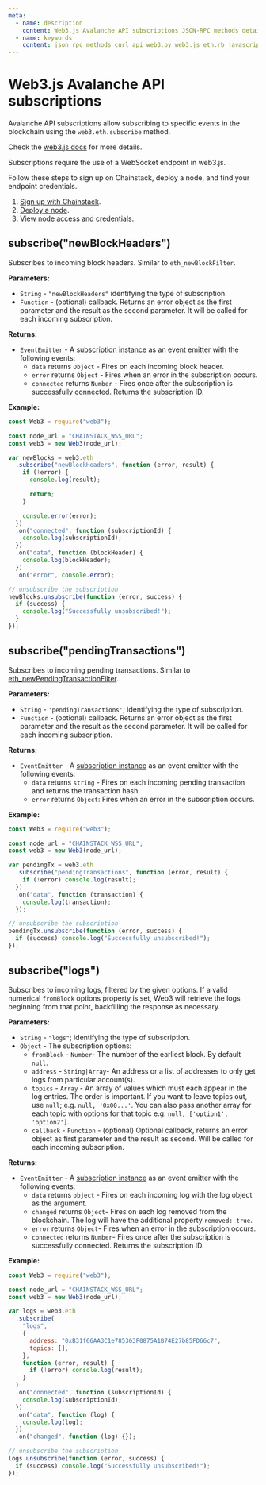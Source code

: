 ```yaml
---
meta:
  - name: description
    content: Web3.js Avalanche API subscriptions JSON-RPC methods details and code examples.
  - name: keywords
    content: json rpc methods curl api web3.py web3.js eth.rb javascript python ruby Avalanche
---
```


# Web3.js Avalanche API subscriptions

Avalanche API subscriptions allow subscribing to specific events in the blockchain using the `web3.eth.subscribe` method.

Check the [web3.js docs](https://web3js.readthedocs.io/en/v1.2.11/web3-eth-subscribe.html) for more details.

Subscriptions require the use of a WebSocket endpoint in web3.js.

Follow these steps to sign up on Chainstack, deploy a node, and find your endpoint credentials.

1. <a href="https://console.chainstack.com/user/account/create" target="_blank">Sign up with Chainstack</a>.
1. [Deploy a node](/platform/join-a-public-network#join-an-avalanche-network).
1. [View node access and credentials](/platform/view-node-access-and-credentials).

## subscribe("newBlockHeaders")

Subscribes to incoming block headers. Similar to `eth_newBlockFilter`.

**Parameters:**

- `String` - `"newBlockHeaders"` identifying the type of subscription.
- `Function` - (optional) callback. Returns an error object as the first parameter and the result as the second parameter. It will be called for each incoming subscription.

**Returns:**

- `EventEmitter` - A [subscription instance](https://web3js.readthedocs.io/en/v1.2.11/web3-eth-subscribe.html#eth-subscription-return) as an event emitter with the following events:
  - `data` returns `Object` - Fires on each incoming block header.
  - `error` returns `Object` - Fires when an error in the subscription occurs.
  - `connected` returns `Number` - Fires once after the subscription is successfully connected. Returns the subscription ID.

**Example:**

```js
const Web3 = require("web3");

const node_url = "CHAINSTACK_WSS_URL";
const web3 = new Web3(node_url);

var newBlocks = web3.eth
  .subscribe("newBlockHeaders", function (error, result) {
    if (!error) {
      console.log(result);

      return;
    }

    console.error(error);
  })
  .on("connected", function (subscriptionId) {
    console.log(subscriptionId);
  })
  .on("data", function (blockHeader) {
    console.log(blockHeader);
  })
  .on("error", console.error);

// unsubscribe the subscription
newBlocks.unsubscribe(function (error, success) {
  if (success) {
    console.log("Successfully unsubscribed!");
  }
});
```

## subscribe("pendingTransactions")

Subscribes to incoming pending transactions. Similar to [eth_newPendingTransactionFilter](/api/avalanche/eth_newpendingtransactionfilter).

**Parameters:**

- `String` - `'pendingTransactions'`; identifying the type of subscription.
- `Function` - (optional) callback. Returns an error object as the first parameter and the result as the second parameter. It will be called for each incoming subscription.

**Returns:**

- `EventEmitter` - A [subscription instance](https://web3js.readthedocs.io/en/v1.2.11/web3-eth-subscribe.html#eth-subscription-return) as an event emitter with the following events:
  - `data` returns `string` - Fires on each incoming pending transaction and returns the transaction hash.
  - `error` returns `Object`: Fires when an error in the subscription occurs.

**Example:**

```js
const Web3 = require("web3");

const node_url = "CHAINSTACK_WSS_URL";
const web3 = new Web3(node_url);

var pendingTx = web3.eth
  .subscribe("pendingTransactions", function (error, result) {
    if (!error) console.log(result);
  })
  .on("data", function (transaction) {
    console.log(transaction);
  });

// unsubscribe the subscription
pendingTx.unsubscribe(function (error, success) {
  if (success) console.log("Successfully unsubscribed!");
});
```

## subscribe("logs")

Subscribes to incoming logs, filtered by the given options. If a valid numerical `fromBlock` options property is set, Web3 will retrieve the logs beginning from that point, backfilling the response as necessary.

**Parameters:**

- `String` - `"logs"`; identifying the type of subscription.
- `Object` - The subscription options:
  - `fromBlock` - `Number`- The number of the earliest block. By default `null`.
  - `address` - `String|Array`- An address or a list of addresses to only get logs from particular account(s).
  - `topics` - `Array` - An array of values which must each appear in the log entries. The order is important. If you want to leave topics out, use `null`; e.g. `null, '0x00...'`. You can also pass another array for each topic with options for that topic e.g. `null, ['option1', 'option2']`.
  - `callback` - `Function` - (optional) Optional callback, returns an error object as first parameter and the result as second. Will be called for each incoming subscription.

**Returns:**

- `EventEmitter` - A [subscription instance](https://web3js.readthedocs.io/en/v1.2.11/web3-eth-subscribe.html#eth-subscription-return) as an event emitter with the following events:
  - `data` returns `object` - Fires on each incoming log with the log object as the argument.
  - `changed` returns `Object`- Fires on each log removed from the blockchain. The log will have the additional property `removed: true`.
  - `error` returns `Object`- Fires when an error in the subscription occurs.
  - `connected` returns `Number`- Fires once after the subscription is successfully connected. Returns the subscription ID.

**Example:**

```js
const Web3 = require("web3");

const node_url = "CHAINSTACK_WSS_URL";
const web3 = new Web3(node_url);

var logs = web3.eth
  .subscribe(
    "logs",
    {
      address: "0xB31f66AA3C1e785363F0875A1B74E27b85FD66c7",
      topics: [],
    },
    function (error, result) {
      if (!error) console.log(result);
    }
  )
  .on("connected", function (subscriptionId) {
    console.log(subscriptionId);
  })
  .on("data", function (log) {
    console.log(log);
  })
  .on("changed", function (log) {});

// unsubscribe the subscription
logs.unsubscribe(function (error, success) {
  if (success) console.log("Successfully unsubscribed!");
});
```
